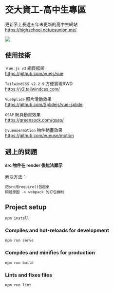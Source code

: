 # 交大資工-高中生專區

更新系上長達五年未更新的高中生網站  
https://highschool.nctucsunion.me/
  
![](https://i.imgur.com/6rLzc30.jpg)  

## 使用技術

`Ｖue.js v3` 網頁框架  
https://github.com/vuejs/vue  
  
`TailwindCSS v2.2.9`  方便實現RWD  
https://v2.tailwindcss.com/  
  
`VueSplide` 照片滑動效果  
https://github.com/Splidejs/vue-splide  
  
`GSAP` 網頁動畫效果  
https://greensock.com/gsap/  
  
`@vueuse/motion` 物件動畫效果  
https://github.com/vueuse/motion  
  

## 遇上的問題

#### src 物件在 render 後無法顯示
  解決方法：  
  ```
  把src用require()包起來  
  問題原因 -> webpack 的打包機制  
  ```

## Project setup
```
npm install
```

### Compiles and hot-reloads for development
```
npm run serve
```

### Compiles and minifies for production
```
npm run build
```

### Lints and fixes files
```
npm run lint
```

